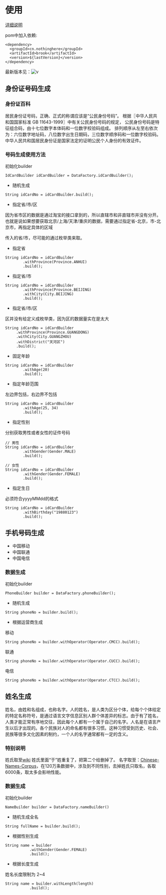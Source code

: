 # 使用

[详细说明](https://www.nothinghere.cn/java/java-brook-tutorial/)

pom中加入依赖:
```
<dependency>
  <groupId>cn.nothinghere</groupId>
  <artifactId>brook</artifactId>
  <version>${lastVersion}</version>
</dependency>
```

最新版本见：![v](https://img.shields.io/maven-central/v/cn.nothinghere/brook)

## 身份证号码生成

### 身份证百科

居民身份证号码，正确、正式的称谓应该是“公民身份号码”。
根据〖中华人民共和国国家标准 GB 11643-1999〗中有关公民身份号码的规定，
公民身份号码是特征组合码，由十七位数字本体码和一位数字校验码组成。
排列顺序从左至右依次为：六位数字地址码，八位数字出生日期码，三位数字顺序码和一位数字校验码。
中华人民共和国居民身份证是国家法定的证明公民个人身份的有效证件。

### 号码生成使用方法

初始化builder

```
IdCardBuilder idCardBuilder = DataFactory.idCardBuilder();
```

- 随机生成

```
String idCardNo = idCardBuilder.build();
```

- 指定省/市/区

因为省市区的数据是通过淘宝的接口拿到的，所以直辖市和非直辖市并没有分开。也就是说如果想要获取北京/上海/天津/重庆的数据，需要通过指定省-北京，市-北京市，再指定具体的区域

传入的省/市，尽可能的通过枚举类来取。

- 指定省

```
String idCardNo = idCardBuilder
        .withProvince(Province.ANHUI)
        .build();
```
- 指定省/市

```
String idCardNo = idCardBuilder
        .withProvince(Province.BEIJING)
        .withCity(City.BEIJING)
        .build();
```

- 指定省/市/区

区并没有给定义成枚举类，因为区的数据量实在是太大

```
String idCardNo = idCardBuilder
     .withProvince(Province.GUANGDONG)
     .withCity(City.GUANGZHOU)
     .withDistrict("天河区")
     .build();
```

- 固定年龄

```
String idCardNo = idCardBuilder
        .withAge(20)
        .build();
```

- 指定年龄范围

左边界包括，右边界不包括

```
String idCardNo = idCardBuilder
        .withAge(25, 34)
        .build();
```

- 指定性别

分别获取男性或者女性的证件号码

```
// 男性
String idCardNo = idCardBuilder
        .withGender(Gender.MALE)
        .build();
```

```
// 女性
String idCardNo = idCardBuilder
        .withGender(Gender.FEMALE)
        .build();
```

- 指定生日

必须符合yyyyMMdd的格式

```
String idCardNo = idCardBuilder
        .withBirthday("19880123")
        .build();
```

## 手机号码生成

- 中国移动
- 中国联通
- 中国电信

### 数据生成

初始化builder

```
PhoneBuilder builder = DataFactory.phoneBuilder();
```

- 随机生成
```
String phoneNo = builder.build();
```
- 根据运营商生成

移动
```
String phoneNo = builder.withOperator(Operator.CMCC).build();
```
联通
```
String phoneNo = builder.withOperator(Operator.CUCC).build();
```
电信
```
String phoneNo = builder.withOperator(Operator.CTCC).build();
```

## 姓名生成

姓名，由姓和名组成，也称名字。人的姓名，是人类为区分个体，给每个个体给定的特定名称符号，是通过语言文字信息区别人群个体差异的标志。由于有了姓名，人类才能正常有序地交往，因此每个人都有一个属于自己的名字。人名是在语言产生以后才出现的。各个民族对人的命名都有很多习惯。这种习惯受到历史、社会、民族等很多文化因素的制约，一个人的名字通常都有一定的含义。

### 特别说明

姓氏取至[wiki](https://zh.wikipedia.org/wiki/%E4%B8%AD%E5%9B%BD%E5%A7%93%E6%B0%8F%E6%8E%92%E5%90%8D#2013%E5%B9%B44%E6%9C%88)
姓氏里面“于”姓重复了，把第二个给删掉了。
名字取至：[Chinese-Names-Corpus](https://github.com/wainshine/Chinese-Names-Corpus)，在120万条数据中，涉及到不同性别，去掉姓氏只取名，各取6000条，取太多会影响性能。

### 数据生成

初始化builder

```
NameBuilder builder = DataFactory.nameBuilder()
```

- 随机生成全名

```
String fullName = builder.build();
```

- 根据性别生成

```
String name = builder
           .withGender(Gender.FEMALE)
           .build();
```

- 根据长度生成

姓名长度限制为 2~4
```
String name = builder.withLength(length)
           .build();
```
